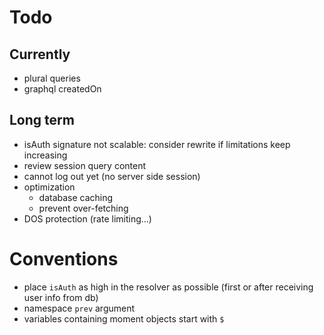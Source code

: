 # Todo
## Currently
- plural queries
- graphql createdOn

## Long term
- isAuth signature not scalable: consider rewrite if limitations keep increasing
- review session query content
- cannot log out yet (no server side session)
- optimization
  - database caching
  - prevent over-fetching
- DOS protection (rate limiting...)

# Conventions
- place `isAuth` as high in the resolver as possible (first or after receiving user info from db)
- namespace `prev` argument
- variables containing moment objects start with `$`
